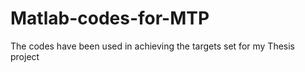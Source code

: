 Matlab-codes-for-MTP
====================
The codes have been used in achieving the targets set for my Thesis project
